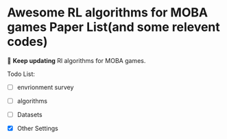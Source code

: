 # Awesome RL algorithms for MOBA games Paper List(and some relevent codes) 

:running:    **Keep updating** Rl algorithms for MOBA games.

Todo List:

- [ ] envrionment survey
- [ ] algorithms
- [ ] Datasets
- [x] Other Settings


